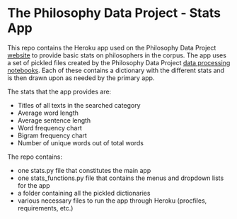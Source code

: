# The Philosophy Data Project - Stats App

This repo contains the Heroku app used on the Philosophy Data Project [website](http://philosophydata.com) to provide basic stats on philosophers in the corpus. The app uses a set of pickled files created by the Philosophy Data Project [data processing notebooks](https://github.com/kcalizadeh/PDP_data_processing). Each of these contains a dictionary with the different stats and is then drawn upon as needed by the primary app. 

The stats that the app provides are:
- Titles of all texts in the searched category
- Average word length
- Average sentence length
- Word frequency chart
- Bigram frequency chart
- Number of unique words out of total words

The repo contains:
- one stats.py file that constitutes the main app
- one stats_functions.py file that contains the menus and dropdown lists for the app
- a folder containing all the pickled dictionaries
- various necessary files to run the app through Heroku (procfiles, requirements, etc.)

